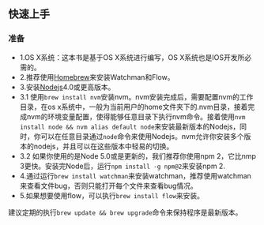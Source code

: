 ## 快速上手 ##

### 准备 ###
* 1.OS X系统：这本书是基于OS X系统进行编写，OS X系统也是IOS开发所必需的。
* 2.推荐使用[Homebrew](1)来安装Watchman和Flow。
* 3.安装[Nodejs]()4.0或更高版本。
* 3.1 使用```brew install nvm```安装nvm。nvm安装完成后，需要配置nvm的工作目录，在os x系统中，一般为当前用户的home文件夹下的.nvm目录，接着完成nvm的环境变量配置，使得能够任意目录下执行nvm命令。接着使用```nvm install node && nvm alias default node```来安装最新版本的Nodejs，同时，你可以在任意目录通过```node```命令来使用Nodejs。nvm允许你安装多个版本的nodejs，并且可以在这些版本中轻易的切换。
* 3.2 如果你使用的是Node 5.0或是更新的，我们推荐你使用npm 2，它比nmp 3更快。安装完Node后，运行```npm install -g npm@2```来安装npm 2.
* 4.通过运行```brew install watchman```来安装watchman，推荐使用watchman来查看文件bug，否则只能打开每个文件来查看bug情况。
* 5.如果想要使用flow，可以执行```brew install flow```来安装。

建议定期的执行```brew update && brew upgrade```命令来保持程序是最新版本。
